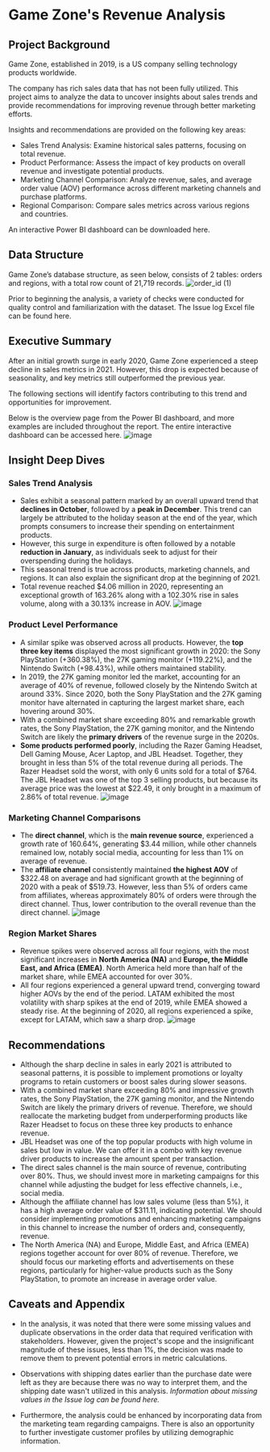 # Game Zone's Revenue Analysis
## Project Background

Game Zone, established in 2019, is a US company selling technology products worldwide.

The company has rich sales data that has not been fully utilized. This project aims to analyze the data to uncover insights about sales trends and provide recommendations for improving revenue through better marketing efforts.

Insights and recommendations are provided on the following key areas:

- Sales Trend Analysis: Examine historical sales patterns, focusing on total revenue.
- Product Performance: Assess the impact of key products on overall revenue and investigate potential products.
- Marketing Channel Comparison: Analyze revenue, sales, and average order value (AOV) performance across different marketing channels and purchase platforms.
- Regional Comparison: Compare sales metrics across various regions and countries.

An interactive Power BI dashboard can be downloaded here.

## Data Structure

Game Zone’s database structure, as seen below, consists of 2 tables: orders and regions, with a total row count of 21,719 records.
![order_id (1)](https://github.com/user-attachments/assets/bf640081-170b-45b3-b541-c0368d3d044a)


Prior to beginning the analysis, a variety of checks were conducted for quality control and familiarization with the dataset. The Issue log Excel file can be found here.

## Executive Summary

After an initial growth surge in early 2020, Game Zone experienced a steep decline in sales metrics in 2021. However, this drop is expected because of seasonality, and key metrics still outperformed the previous year.

The following sections will identify factors contributing to this trend and opportunities for improvement.

Below is the overview page from the Power BI dashboard, and more examples are included throughout the report. The entire interactive dashboard can be accessed here.
![image](https://github.com/user-attachments/assets/b1259fcb-1d93-4c40-ba17-1149622d5fff)

## Insight Deep Dives

### Sales Trend Analysis

- Sales exhibit a seasonal pattern marked by an overall upward trend that **declines in October**, followed by a **peak in December**. This trend can largely be attributed to the holiday season at the end of the year, which prompts consumers to increase their spending on entertainment products.
- However, this surge in expenditure is often followed by a notable **reduction in January**, as individuals seek to adjust for their overspending during the holidays.
- This seasonal trend is true across products, marketing channels, and regions. It can also explain the significant drop at the beginning of 2021.
- Total revenue reached $4.06 million in 2020, representing an exceptional growth of 163.26% along with a 102.30% rise in sales volume, along with a 30.13% increase in AOV.
![image](https://github.com/user-attachments/assets/ab0e1682-7bb4-423d-be73-fe8b6f32fabf)

### Product Level Performance

- A similar spike was observed across all products. However, the **top three key items** displayed the most significant growth in 2020: the Sony PlayStation (+360.38%), the 27K gaming monitor (+119.22%), and the Nintendo Switch (+98.43%), while others maintained stability.
- In 2019, the 27K gaming monitor led the market, accounting for an average of 40% of revenue, followed closely by the Nintendo Switch at around 33%. Since 2020, both the Sony PlayStation and the 27K gaming monitor have alternated in capturing the largest market share, each hovering around 30%.
- With a combined market share exceeding 80% and remarkable growth rates, the Sony PlayStation, the 27K gaming monitor, and the Nintendo Switch are likely the **primary drivers** of the revenue surge in the 2020s.
- **Some products performed poorly**, including the Razer Gaming Headset, Dell Gaming Mouse, Acer Laptop, and JBL Headset. Together, they brought in less than 5% of the total revenue during all periods. The Razer Headset sold the worst, with only 6 units sold for a total of $764. The JBL Headset was one of the top 3 selling products, but because its average price was the lowest at $22.49, it only brought in a maximum of 2.86% of total revenue.
![image](https://github.com/user-attachments/assets/76e8be98-a105-45db-8b9e-fc82b3a587ad)


### Marketing Channel Comparisons

- The **direct channel**, which is the **main revenue source**, experienced a growth rate of 160.64%, generating $3.44 million, while other channels remained low, notably social media, accounting for less than 1% on average of revenue.
- The **affiliate channel** consistently maintained **the highest AOV** of $322.48 on average and had significant growth at the beginning of 2020 with a peak of $519.73. However, less than 5% of orders came from affiliates, whereas approximately 80% of orders were through the direct channel. Thus, lower contribution to the overall revenue than the direct channel.
![image](https://github.com/user-attachments/assets/f1845e32-c296-44a2-9100-895a34f277f6)


### Region Market Shares

- Revenue spikes were observed across all four regions, with the most significant increases in **North America (NA)** and **Europe, the Middle East, and Africa (EMEA)**. North America held more than half of the market share, while EMEA accounted for over 30%.
- All four regions experienced a general upward trend, converging toward higher AOVs by the end of the period. LATAM exhibited the most volatility with sharp spikes at the end of 2019, while EMEA showed a steady rise. At the beginning of 2020, all regions experienced a spike, except for LATAM, which saw a sharp drop.
![image](https://github.com/user-attachments/assets/31a4bd96-b461-4aa6-9ff1-27fd65c5fdeb)


## Recommendations

- Although the sharp decline in sales in early 2021 is attributed to seasonal patterns, it is possible to implement promotions or loyalty programs to retain customers or boost sales during slower seasons.
- With a combined market share exceeding 80% and impressive growth rates, the Sony PlayStation, the 27K gaming monitor, and the Nintendo Switch are likely the primary drivers of revenue. Therefore, we should reallocate the marketing budget from underperforming products like Razer Headset to focus on these three key products to enhance revenue.
- JBL Headset was one of the top popular products with high volume in sales but low in value. We can offer it in a combo with key revenue driver products to increase the amount spent per transaction.
- The direct sales channel is the main source of revenue, contributing over 80%. Thus, we should invest more in marketing campaigns for this channel while adjusting the budget for less effective channels, i.e., social media.
- Although the affiliate channel has low sales volume (less than 5%), it has a high average order value of $311.11, indicating potential. We should consider implementing promotions and enhancing marketing campaigns in this channel to increase the number of orders and, consequently, revenue.
- The North America (NA) and Europe, Middle East, and Africa (EMEA) regions together account for over 80% of revenue. Therefore, we should focus our marketing efforts and advertisements on these regions, particularly for higher-value products such as the Sony PlayStation, to promote an increase in average order value.

## Caveats and Appendix

- In the analysis, it was noted that there were some missing values and duplicate observations in the order data that required verification with stakeholders. However, given the project's scope and the insignificant magnitude of these issues, less than 1%, the decision was made to remove them to prevent potential errors in metric calculations.
- Observations with shipping dates earlier than the purchase date were left as they are because there was no way to interpret them, and the shipping date wasn't utilized in this analysis.
*Information about missing values in the Issue log can be found here.*

- Furthermore, the analysis could be enhanced by incorporating data from the marketing team regarding campaigns. There is also an opportunity to further investigate customer profiles by utilizing demographic information.
